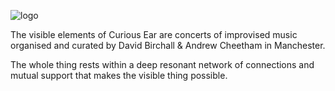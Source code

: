 ![logo](/img/curious_ear_logo.jpeg)

The visible elements of Curious Ear are concerts of improvised music organised and curated by David Birchall & Andrew Cheetham in Manchester.

The whole thing rests within a deep resonant network of connections and mutual support that makes the visible thing possible. 

